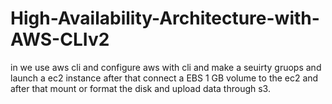 # High-Availability-Architecture-with-AWS-CLIv2
in  we  use aws cli and configure aws with cli and make a seuirty gruops and launch a ec2 instance after that connect a EBS 1 GB volume to the ec2 and after that mount or format the disk and upload data through s3. 
